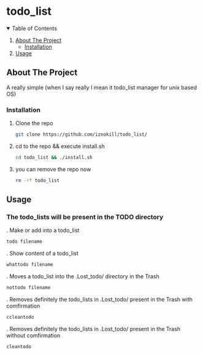 # todo_list

<!-- TABLE OF CONTENTS -->
<details open="open">
  <summary>Table of Contents</summary>
  <ol>
    <li>
      <a href="#about-the-project">About The Project</a>
      <ul>
        <li><a href="#installation">Installation</a></li>
      </ul>
    </li>
    <li><a href="#usage">Usage</a></li>
</details>

<!-- ABOUT THE PROJECT -->
## About The Project

A really simple (when I say really I mean it todo_list manager for unix based OS)

### Installation
1. Clone the repo
   ```sh
   git clone https://github.com/iznokill/todo_list/
   ```
2. cd to the repo && execute install.sh
   ```sh
   cd todo_list && ./install.sh
   ```
   
3. you can remove the repo now
   ```sh
   rm -rf todo_list
   ```
## Usage

### The todo_lists will be present in the TODO directory

. Make or add into a todo_list
   ```sh
   todo filename
   ```
. Show content of a todo_list
   ```sh
   whattodo filename
   ```
. Moves a todo_list into the .Lost_todo/ directory in the Trash
   ```sh
   nottodo filename
   ```
. Removes definitely the todo_lists in .Lost_todo/ present in the Trash with comfirmation
   ```sh
   ccleantodo
   ```
. Removes definitely the todo_lists in .Lost_todo/ present in the Trash without comfirmation
   ```sh
   cleantodo
   ```





